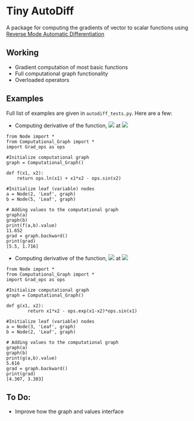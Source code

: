 # Tiny AutoDiff
A package for computing the gradients of vector to scalar functions using [Reverse Mode Automatic Differentiation](https://en.wikipedia.org/wiki/Automatic_differentiation#Reverse_accumulation)
## Working
- Gradient computation of most basic functions
- Full computational graph functionality 
- Overloaded operators

## Examples
Full list of examples are given in `autodiff_tests.py`. Here are a few:
- Computing derivative of the function, <img src="https://render.githubusercontent.com/render/math?math=f(x_1,x_2) = \ln(x_1) %2B x_1 x_2 - \sin(x_2)"> at <img src="https://render.githubusercontent.com/render/math?math=(x_1,x_2) = (2,5)">

```
from Node import *
from Computational_Graph import *
import Grad_ops as ops

#Initialize computational graph
graph = Computational_Graph()

def f(x1, x2):
    return ops.ln(x1) + x1*x2 - ops.sin(x2)

#Initialize leaf (variable) nodes
a = Node(2, 'Leaf', graph)
b = Node(5, 'Leaf', graph)

# Adding values to the computational graph
graph(a)
graph(b)
print(f(a,b).value)
11.652
grad = graph.backward()
print(grad)
[5.5, 1.716]
```

- Computing derivative of the function, <img src="https://render.githubusercontent.com/render/math?math=f(x_1,x_2) = x_1 x_2 - e^{x_1 - x_2}\sin(x_1)"> at <img src="https://render.githubusercontent.com/render/math?math=(x_1,x_2) = (3,2)">
```
from Node import *
from Computational_Graph import *
import Grad_ops as ops

#Initialize computational graph
graph = Computational_Graph()

def g(x1, x2):
        return x1*x2 - ops.exp(x1-x2)*ops.sin(x1)

#Initialize leaf (variable) nodes
a = Node(3, 'Leaf', graph)
b = Node(2, 'Leaf', graph)

# Adding values to the computational graph
graph(a)
graph(b)
print(g(a,b).value)
5.616
grad = graph.backward()
print(grad)
[4.307, 3.383]
```
## To Do:
- Improve how the graph and values interface

